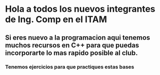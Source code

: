 # Hola a todos los nuevos integrantes de Ing. Comp en el ITAM

## Si eres nuevo a la programacion aqui tenemos muchos recursos en C++ para que puedas incorporarte lo mas rapido posible al club.

### Tenemos ejercicios para que practiques estas bases

